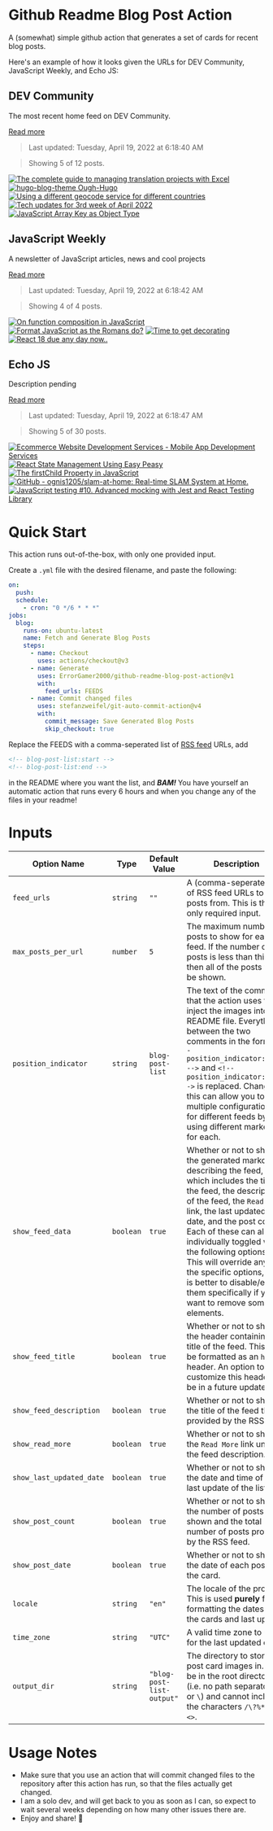# Github Readme Blog Post Action

A (somewhat) simple github action that generates a set of cards for recent blog posts.

Here's an example of how it looks given the URLs for DEV Community, JavaScript Weekly, and Echo JS:

<!-- post-list:start -->
## DEV Community

The most recent home feed on DEV Community.

[Read more](https://dev.to)
> Last updated: Tuesday, April 19, 2022 at 6:18:40 AM

> Showing 5 of 12 posts.

[![The complete guide to managing translation projects with Excel](https://raw.githubusercontent.com/ErrorGamer2000/github-readme-blog-post-action/main/generated_files/DEV_Community/The_complete_guide_to_managing_translation_projects_with_Excel.svg)](https://dev.to/pelirroja/the-complete-guide-to-managing-translation-projects-with-excel-dob)
[![hugo-blog-theme Ough-Hugo](https://raw.githubusercontent.com/ErrorGamer2000/github-readme-blog-post-action/main/generated_files/DEV_Community/hugo-blog-theme_Ough-Hugo.svg)](https://dev.to/fabform/hugo-blog-theme-ough-hugo-g3c)
[![Using a different geocode service for different countries](https://raw.githubusercontent.com/ErrorGamer2000/github-readme-blog-post-action/main/generated_files/DEV_Community/Using_a_different_geocode_service_for_different_countries.svg)](https://dev.to/superface/using-a-different-geocode-service-for-different-countries-2j07)
[![Tech updates for 3rd week of April 2022](https://raw.githubusercontent.com/ErrorGamer2000/github-readme-blog-post-action/main/generated_files/DEV_Community/Tech_updates_for_3rd_week_of_April_2022.svg)](https://dev.to/scrrumlabs/tech-updates-for-3rd-week-of-april-2022-2dpn)
[![JavaScript Array Key as Object Type](https://raw.githubusercontent.com/ErrorGamer2000/github-readme-blog-post-action/main/generated_files/DEV_Community/JavaScript_Array_Key_as_Object_Type.svg)](https://dev.to/mykyta0723/javascript-array-key-as-object-type-1p3)


## JavaScript Weekly

A newsletter of JavaScript articles, news and cool projects

[Read more](https://javascriptweekly.com/)
> Last updated: Tuesday, April 19, 2022 at 6:18:42 AM

> Showing 4 of 4 posts.

[![On function composition in JavaScript](https://raw.githubusercontent.com/ErrorGamer2000/github-readme-blog-post-action/main/generated_files/JavaScript_Weekly/On_function_composition_in_JavaScript.svg)](https://javascriptweekly.com/issues/585)
[![Format JavaScript as the Romans do?](https://raw.githubusercontent.com/ErrorGamer2000/github-readme-blog-post-action/main/generated_files/JavaScript_Weekly/Format_JavaScript_as_the_Romans_do_.svg)](https://javascriptweekly.com/issues/584)
[![Time to get decorating](https://raw.githubusercontent.com/ErrorGamer2000/github-readme-blog-post-action/main/generated_files/JavaScript_Weekly/Time_to_get_decorating.svg)](https://javascriptweekly.com/issues/583)
[![React 18 due any day now..](https://raw.githubusercontent.com/ErrorGamer2000/github-readme-blog-post-action/main/generated_files/JavaScript_Weekly/React_18_due_any_day_now...svg)](https://javascriptweekly.com/issues/582)


## Echo JS

Description pending

[Read more](
http://www.echojs.com
)
> Last updated: Tuesday, April 19, 2022 at 6:18:47 AM

> Showing 5 of 30 posts.

[![Ecommerce Website Development Services - Mobile App Development Services](https://raw.githubusercontent.com/ErrorGamer2000/github-readme-blog-post-action/main/generated_files/_Echo_JS_/Ecommerce_Website_Development_Services_-_Mobile_App_Development_Services.svg)](https://www.wedowebapps.com/)
[![React State Management Using Easy Peasy](https://raw.githubusercontent.com/ErrorGamer2000/github-readme-blog-post-action/main/generated_files/_Echo_JS_/React_State_Management_Using_Easy_Peasy.svg)](https://blog.openreplay.com/react-state-management-using-easy-peasy)
[![The firstChild Property in JavaScript](https://raw.githubusercontent.com/ErrorGamer2000/github-readme-blog-post-action/main/generated_files/_Echo_JS_/The_firstChild_Property_in_JavaScript.svg)](
https://masteringjs.io/tutorials/fundamentals/firstchild
)
[![GitHub - ognis1205/slam-at-home: Real-time SLAM System at Home.](https://raw.githubusercontent.com/ErrorGamer2000/github-readme-blog-post-action/main/generated_files/_Echo_JS_/GitHub_-_ognis1205_slam-at-home__Real-time_SLAM_System_at_Home..svg)](https://github.com/ognis1205/slam-at-home)
[![JavaScript testing #10. Advanced mocking with Jest and React Testing Library](https://raw.githubusercontent.com/ErrorGamer2000/github-readme-blog-post-action/main/generated_files/_Echo_JS_/JavaScript_testing__10._Advanced_mocking_with_Jest_and_React_Testing_Library.svg)](http://wanago.io/2022/04/18/advanced-mocking-jest-react-testing-library/)


<!-- post-list:end -->

# Quick Start

This action runs out-of-the-box, with only one provided input.

Create a `.yml` file with the desired filename, and paste the following:

```yml
on:
  push:
  schedule:
    - cron: "0 */6 * * *"
jobs:
  blog:
    runs-on: ubuntu-latest
    name: Fetch and Generate Blog Posts
    steps:
      - name: Checkout
        uses: actions/checkout@v3
      - name: Generate
        uses: ErrorGamer2000/github-readme-blog-post-action@v1
        with:
          feed_urls: FEEDS
      - name: Commit changed files
        uses: stefanzweifel/git-auto-commit-action@v4
        with:
          commit_message: Save Generated Blog Posts
          skip_checkout: true
```

Replace the FEEDS with a comma-seperated list of [RSS feed](https://rss.com/blog/how-do-rss-feeds-work/) URLs, add

```md
<!-- blog-post-list:start -->
<!-- blog-post-list:end -->
```

in the README where you want the list, and **_BAM!_** You have yourself an automatic action that runs every 6 hours and when you change any of the files in your readme!

# Inputs

<table>
  <thead>
    <tr>
      <th>Option Name</th>
      <th>Type</th>
      <th>Default Value</th>
      <th>Description</th>
    </tr>
  </thead>
  <tbody>
    <tr>
      <td><code>feed_urls</code></td>
      <td><code>string</code></td>
      <td><code>""</code></td>
      <td>A (comma-seperated) list of RSS feed URLs to load posts from. This is the only required input.</td>
    </tr>
    <tr>
      <td><code>max_posts_per_url</code></td>
      <td><code>number</code></td>
      <td><code>5</code></td>
      <td>The maximum number of posts to show for each feed. If the number of posts is less than this, then all of the posts will be shown.</td>
    </tr>
    <tr>
      <td><code>position_indicator</code></td>
      <td><code>string</code></td>
      <td><code>blog-post-list</code></td>
      <td>The text of the comments that the action uses to inject the images into the README file. Everything between the two comments in the form <code>&lt;!-- position_indicator:start --&gt;</code> and <code>&lt;!-- position_indicator:end --&gt;</code> is replaced. Changing this can allow you to use multiple configurations for different feeds by using different markers for each.</td>
    </tr>
    <tr>
      <td><code>show_feed_data</code></td>
      <td><code>boolean</code></td>
      <td><code>true</code></td>
      <td>Whether or not to show the generated markdown describing the feed, which includes the title of the feed, the description of the feed, the <code>Read More</code> link, the last updated date, and the post count. Each of these can also be individually toggled with the following options. This will override any of the specific options, so it is better to disable/enable them specifically if you want to remove some elements.</td>
    </tr>
    <tr>
      <td><code>show_feed_title</code></td>
      <td><code>boolean</code></td>
      <td><code>true</code></td>
      <td>Whether or not to show the header containing the title of the feed. This will be formatted as an <code>h2</code> header. An option to customize this header will be in a future update.</td>
    </tr>
    <tr>
      <td><code>show_feed_description</code></td>
      <td><code>boolean</code></td>
      <td><code>true</code></td>
      <td>Whether or not to show the title of the feed that is provided by the RSS feed.</td>
    </tr>
    <tr>
      <td><code>show_read_more</code></td>
      <td><code>boolean</code></td>
      <td><code>true</code></td>
      <td>Whether or not to show the <code>Read More</code> link under the feed description.</td>
    </tr>
    <tr>
      <td><code>show_last_updated_date</code></td>
      <td><code>boolean</code></td>
      <td><code>true</code></td>
      <td>Whether or not to show the date and time of the last update of the list.</td>
    </tr>
    <tr>
      <td><code>show_post_count</code></td>
      <td><code>boolean</code></td>
      <td><code>true</code></td>
      <td>Whether or not to show the number of posts shown and the total number of posts provided by the RSS feed.</td>
    </tr>
    <tr>
      <td><code>show_post_date</code></td>
      <td><code>boolean</code></td>
      <td><code>true</code></td>
      <td>Whether or not to show the date of each post on the card.</td>
    </tr>
    <tr>
      <td><code>locale</code></td>
      <td><code>string</code></td>
      <td><code>"en"</code></td>
      <td>The locale of the project. This is used <strong>purely</strong> for formatting the dates of the cards and last update.</td>
    </tr>
    <tr>
      <td><code>time_zone</code></td>
      <td><code>string</code></td>
      <td><code>"UTC"</code></td>
      <td>A valid time zone to use for the last updated date.</td>
    </tr>
    <tr>
      <td><code>output_dir</code></td>
      <td><code>string</code></td>
      <td><code>"blog-post-list-output"</code></td>
      <td>The directory to store the post card images in. Must be in the root directory (i.e. no path separators <code>/</code> or <code>\</code>) and cannot include the characters <code>/\?%*:|"&lt;&gt;</code>.</td>
    </tr>
<!--
    <tr>
      <td><code></code></td>
      <td><cde></cde></td>
      <td><code></code></td>
      <td></td>
    </tr>
-->
  </tbody>
</table>

# Usage Notes

- Make sure that you use an action that will commit changed files to the repository after this action has run, so that the files actually get changed.
- I am a solo dev, and will get back to you as soon as I can, so expect to wait several weeks depending on how many other issues there are.
- Enjoy and share! 🤗
